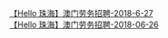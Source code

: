   
[【Hello 珠海】澳门劳务招聘-2018-6-27](http://www.dianyue.me/archives/333/pbnfao18kyggorfp/)  
[【Hello 珠海】澳门劳务招聘-2018-06-26](http://www.dianyue.me/archives/326/2tf42c3lu91zk40v/)